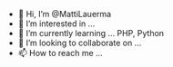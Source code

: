 - 👋 Hi, I’m @MattiLauerma
- 👀 I’m interested in ...
- 🌱 I’m currently learning ... PHP, Python
- 💞️ I’m looking to collaborate on ...
- 📫 How to reach me ...

<!---
MattiLauerma/MattiLauerma is a ✨ special ✨ repository because its `README.md` (this file) appears on your GitHub profile.
You can click the Preview link to take a look at your changes.
--->
